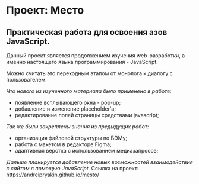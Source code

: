 # Проект: Место
## Практическая работа для освоения азов JavaScript.
Данный проект является продолжением изучения web-разработки, а именно настоящего языка программирования - JavaScript.

Можно считать это переходным этапом от монолога к диалогу с пользователем.

*Что нового из изученного материала было применено в работе:*
* появление всплывающего окна - pop-up;
* добавление и изменение placeholder'а; 
* редактирование полей страницы средствами javascript;

*Так же были закреплены знания из предыдущих работ:*
* организация файловой структуры по БЭМу;
* работа с макетом в редакторе Figma;
* адаптивная вёрстка с использованием медиазапросов;

*Дальше планируется добавление новых возможностей взаимодействия с сайтом с помощью JavaScript.*
Ссылка на проект:
https://andreipryakin.github.io/mesto/


